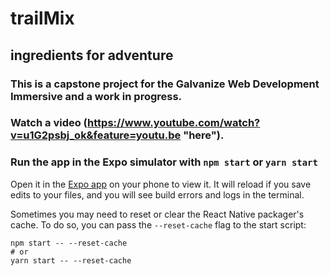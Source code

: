 
# trailMix
## ingredients for adventure

### This is a capstone project for the Galvanize Web Development Immersive and a work in progress.

### Watch a video (https://www.youtube.com/watch?v=u1G2psbj_ok&feature=youtu.be "here").

### Run the app in the Expo simulator with `npm start` or `yarn start`

Open it in the [Expo app](https://expo.io) on your phone to view it. It will reload if you save edits to your files, and you will see build errors and logs in the terminal.

Sometimes you may need to reset or clear the React Native packager's cache. To do so, you can pass the `--reset-cache` flag to the start script:

```
npm start -- --reset-cache
# or
yarn start -- --reset-cache
```
